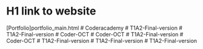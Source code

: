 # H1 link to website
[Portfolio]portfolio_main.html
#   C o d e r a c a d e m y  
 #   T 1 A 2 - F i n a l - v e r s i o n  
 #   T 1 A 2 - F i n a l - v e r s i o n  
 #   C o d e r - O C T  
 #   C o d e r - O C T  
 #   T 1 A 2 - F i n a l - v e r s i o n  
 #   C o d e r - O C T  
 #   T 1 A 2 - F i n a l - v e r s i o n  
 #   T 1 A 2 - F i n a l - v e r s i o n  
 #   T 1 A 2 - F i n a l - v e r s i o n  
 
